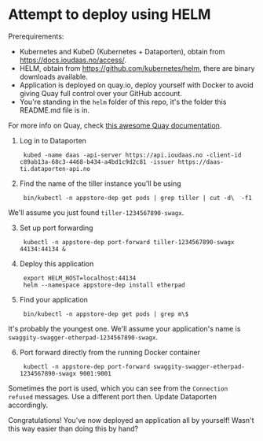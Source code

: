 # Attempt to deploy using HELM

Prerequirements:
- Kubernetes and KubeD (Kubernetes + Dataporten), obtain from https://docs.ioudaas.no/access/.
- HELM, obtain from https://github.com/kubernetes/helm, there are binary downloads available.
- Application is deployed on quay.io, deploy yourself with Docker to avoid giving Quay full control over your GitHub account.
- You're standing in the `helm` folder of this repo, it's the folder this README.md file is in.

For more info on Quay, check [this awesome Quay documentation](../QUAY.md).

1. Log in to Dataporten

		kubed -name daas -api-server https://api.ioudaas.no -client-id c89ab13a-68c3-4468-b434-a4bd1c9d2c81 -issuer https://daas-ti.dataporten-api.no

2. Find the name of the tiller instance you'll be using

		bin/kubectl -n appstore-dep get pods | grep tiller | cut -d\  -f1

We'll assume you just found `tiller-1234567890-swagx`.

3. Set up port forwarding

		kubectl -n appstore-dep port-forward tiller-1234567890-swagx 44134:44134 &

4. Deploy this application

		export HELM_HOST=localhost:44134
		helm --namespace appstore-dep install etherpad

5. Find your application

		bin/kubectl -n appstore-dep get pods | grep m\$

It's probably the youngest one.  We'll assume your application's name is `swaggity-swagger-etherpad-1234567890-swagx`.

6. Port forward directly from the running Docker container

		kubectl -n appstore-dep port-forward swaggity-swagger-etherpad-1234567890-swagx 9001:9001

Sometimes the port is used, which you can see from the `Connection refused` messages.
Use a different port then.  Update Dataporten accordingly.

Congratulations!  You've now deployed an application all by yourself!
Wasn't this way easier than doing this by hand?
